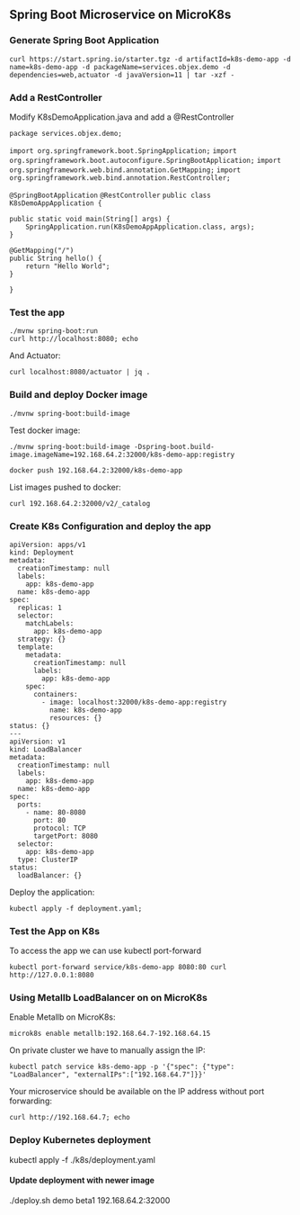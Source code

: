 ## Spring Boot Microservice on MicroK8s

### Generate Spring Boot Application 

`curl https://start.spring.io/starter.tgz -d artifactId=k8s-demo-app -d name=k8s-demo-app -d packageName=services.objex.demo -d dependencies=web,actuator -d javaVersion=11 | tar -xzf -`


### Add a RestController
Modify K8sDemoApplication.java and add a @RestController


`package services.objex.demo;`

`import org.springframework.boot.SpringApplication;`
`import org.springframework.boot.autoconfigure.SpringBootApplication;`
`import org.springframework.web.bind.annotation.GetMapping;`
`import org.springframework.web.bind.annotation.RestController;`

`@SpringBootApplication`
`@RestController`
`public class K8sDemoAppApplication {`

	public static void main(String[] args) {
		SpringApplication.run(K8sDemoAppApplication.class, args);
	}

	@GetMapping("/")
	public String hello() {
		return "Hello World";
	}
`}`

### Test the app
```
./mvnw spring-boot:run
curl http://localhost:8080; echo
```

And Actuator:

`
curl localhost:8080/actuator | jq .
`

### Build and deploy Docker image
`
./mvnw spring-boot:build-image
`

Test docker image:

`
./mvnw spring-boot:build-image -Dspring-boot.build-image.imageName=192.168.64.2:32000/k8s-demo-app:registry
`

`
docker push 192.168.64.2:32000/k8s-demo-app
`

List images pushed to docker:

`
 curl 192.168.64.2:32000/v2/_catalog
`

### Create K8s Configuration and deploy the app
```
apiVersion: apps/v1
kind: Deployment
metadata:
  creationTimestamp: null
  labels:
    app: k8s-demo-app
  name: k8s-demo-app
spec:
  replicas: 1
  selector:
    matchLabels:
      app: k8s-demo-app
  strategy: {}
  template:
    metadata:
      creationTimestamp: null
      labels:
        app: k8s-demo-app
    spec:
      containers:
        - image: localhost:32000/k8s-demo-app:registry
          name: k8s-demo-app
          resources: {}
status: {}
---
apiVersion: v1
kind: LoadBalancer
metadata:
  creationTimestamp: null
  labels:
    app: k8s-demo-app
  name: k8s-demo-app
spec:
  ports:
    - name: 80-8080
      port: 80
      protocol: TCP
      targetPort: 8080
  selector:
    app: k8s-demo-app
  type: ClusterIP
status:
  loadBalancer: {}
```

Deploy the application:

`
kubectl apply -f deployment.yaml;
`

### Test the App on K8s

To access the app we can use kubectl port-forward

`
kubectl port-forward service/k8s-demo-app 8080:80
curl http://127.0.0.1:8080
`

### Using Metallb LoadBalancer on on MicroK8s
Enable Metallb on MicroK8s:

`
microk8s enable metallb:192.168.64.7-192.168.64.15
`

On private cluster we have to manually assign the IP:

```
kubectl patch service k8s-demo-app -p '{"spec": {"type": "LoadBalancer", "externalIPs":["192.168.64.7"]}}'
```

Your microservice should be available on the IP address without port forwarding:

`
curl http://192.168.64.7; echo
`

### Deploy Kubernetes deployment
kubectl apply -f ./k8s/deployment.yaml

#### Update deployment with newer image
./deploy.sh demo beta1 192.168.64.2:32000

